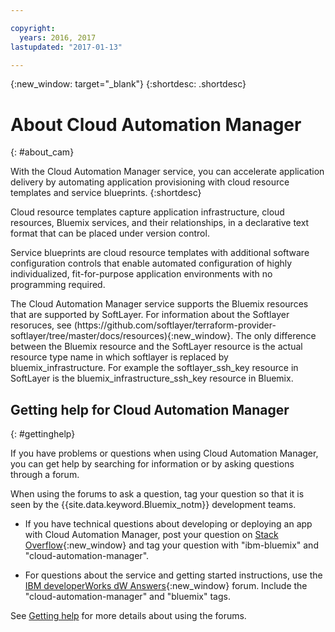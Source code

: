 ```yaml
---

copyright:
  years: 2016, 2017
lastupdated: "2017-01-13"

---
```

<!-- Copyright info and last updated date at top of file: REQUIRED
    The copyright and lastupdated info is YAML content that must occur at the top of the MD file, before attributes are listed.
    It must be --- surrounded by 3 dashes ---
    The value "years" can contain just one year or a two years separated by a comma. (years: 2014, 2016)
    The value "lastupdated" must be followed by a machine date in quotes in the following format: "YYYY-MM-DD"
    The value for "years" must be indented 2 spaces under "copyright", followed by "lastupdated" which should start on its own non-indented line.

-->

<!-- Common attributes used in the template are defined as follows: -->
{:new_window: target="_blank"}
{:shortdesc: .shortdesc}

<!-- About service_name_short topic: OPTIONAL
This is a template for an optional overview section if needed for your service. -->

# About Cloud Automation Manager
<!-- Insert your short service name into topic title above -->
{: #about_cam}
<!-- Provide an appropriate ID above -->


<!-- The short description section should include a sentence introducing the concepts. For example: -->
With the Cloud Automation Manager service, you can accelerate application delivery by automating application provisioning with cloud resource templates and service blueprints.
{:shortdesc}

<p>Cloud resource templates capture application infrastructure, cloud resources, Bluemix services, and their relationships, in a declarative text format that can be placed under version control.</p>

<p>Service blueprints are cloud resource templates with additional software configuration controls that enable automated configuration of highly individualized, fit-for-purpose application environments with no programming required.</p>

<p>The Cloud Automation Manager service supports the Bluemix resources that are supported by SoftLayer. For information about the Softlayer resoruces, see (https://github.com/softlayer/terraform-provider-softlayer/tree/master/docs/resources){:new_window}. The only difference between the Bluemix resource and the SoftLayer resource is the actual resource type name in which softlayer is replaced by bluemix_infrastructure. For example the softlayer_ssh_key resource in SoftLayer is the bluemix_infrastructure_ssh_key resource in Bluemix.

<!-- ## Concept title
{: #cam_concept} -->

<!-- If your service doc doesn't have a troubleshooting topic or section, you can add the following to your About: -->


<!--Add a heading and content for how to get help. (Support not available for experimental.) Use this template for experimental services:  -->
## Getting help for Cloud Automation Manager
{: #gettinghelp}

If you have problems or questions when using Cloud Automation Manager, you can get help by searching for information or by asking questions through a forum.  

When using the forums to ask a question, tag your question so that it is seen by the {{site.data.keyword.Bluemix_notm}} development teams.
<!--Insert the appropriate Stack Overflow tag for your service for <service_keyword> in URL and text below:  -->
* If you have technical questions about developing or deploying an app with Cloud Automation Manager, post your question on [Stack Overflow](http://stackoverflow.com/search?q=cloud-automation-manager+ibm-bluemix){:new_window} and tag your question with "ibm-bluemix" and "cloud-automation-manager".
<!--Insert the appropriate dW Answers tag for your service for <service_keyword> in URL below:  -->
* For questions about the service and getting started instructions, use the [IBM developerWorks dW Answers](https://developer.ibm.com/answers/?smartspace=bluemix){:new_window} forum. Include the  "cloud-automation-manager" and "bluemix" tags.

See [Getting help](https://www.{DomainName}/docs/support/index.html#getting-help) for more details about using the forums.
